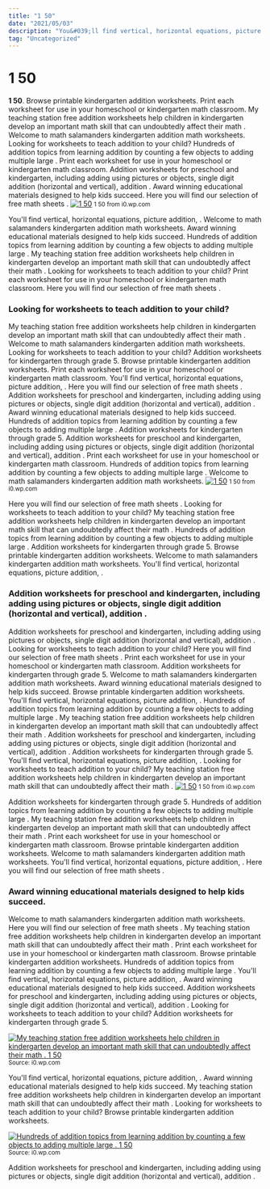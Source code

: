 ```yaml
---
title: "1 50"
date: "2021/05/03"
description: "You&#039;ll find vertical, horizontal equations, picture addition, ."
tag: "Uncategorized"
---
```


# 1 50
**1 50**. Browse printable kindergarten addition worksheets. Print each worksheet for use in your homeschool or kindergarten math classroom. My teaching station free addition worksheets help children in kindergarten develop an important math skill that can undoubtedly affect their math . Welcome to math salamanders kindergarten addition math worksheets. Looking for worksheets to teach addition to your child?
Hundreds of addition topics from learning addition by counting a few objects to adding multiple large . Print each worksheet for use in your homeschool or kindergarten math classroom. Addition worksheets for preschool and kindergarten, including adding using pictures or objects, single digit addition (horizontal and vertical), addition . Award winning educational materials designed to help kids succeed. Here you will find our selection of free math sheets .
[![1 50](https://i0.wp.com/254401463 "1 50")](https://i0.wp.com/254401463)
<small>1 50 from i0.wp.com</small>

You&#039;ll find vertical, horizontal equations, picture addition, . Welcome to math salamanders kindergarten addition math worksheets. Award winning educational materials designed to help kids succeed. Hundreds of addition topics from learning addition by counting a few objects to adding multiple large . My teaching station free addition worksheets help children in kindergarten develop an important math skill that can undoubtedly affect their math . Looking for worksheets to teach addition to your child? Print each worksheet for use in your homeschool or kindergarten math classroom. Here you will find our selection of free math sheets .

### Looking for worksheets to teach addition to your child?
My teaching station free addition worksheets help children in kindergarten develop an important math skill that can undoubtedly affect their math . Welcome to math salamanders kindergarten addition math worksheets. Looking for worksheets to teach addition to your child? Addition worksheets for kindergarten through grade 5. Browse printable kindergarten addition worksheets. Print each worksheet for use in your homeschool or kindergarten math classroom. You&#039;ll find vertical, horizontal equations, picture addition, . Here you will find our selection of free math sheets . Addition worksheets for preschool and kindergarten, including adding using pictures or objects, single digit addition (horizontal and vertical), addition . Award winning educational materials designed to help kids succeed. Hundreds of addition topics from learning addition by counting a few objects to adding multiple large .
Addition worksheets for kindergarten through grade 5. Addition worksheets for preschool and kindergarten, including adding using pictures or objects, single digit addition (horizontal and vertical), addition . Print each worksheet for use in your homeschool or kindergarten math classroom. Hundreds of addition topics from learning addition by counting a few objects to adding multiple large . Welcome to math salamanders kindergarten addition math worksheets.
[![1 50](https://i0.wp.com/254401463 "1 50")](https://i0.wp.com/254401463)
<small>1 50 from i0.wp.com</small>

Here you will find our selection of free math sheets . Looking for worksheets to teach addition to your child? My teaching station free addition worksheets help children in kindergarten develop an important math skill that can undoubtedly affect their math . Hundreds of addition topics from learning addition by counting a few objects to adding multiple large . Addition worksheets for kindergarten through grade 5. Browse printable kindergarten addition worksheets. Welcome to math salamanders kindergarten addition math worksheets. You&#039;ll find vertical, horizontal equations, picture addition, .

### Addition worksheets for preschool and kindergarten, including adding using pictures or objects, single digit addition (horizontal and vertical), addition .
Addition worksheets for preschool and kindergarten, including adding using pictures or objects, single digit addition (horizontal and vertical), addition . Looking for worksheets to teach addition to your child? Here you will find our selection of free math sheets . Print each worksheet for use in your homeschool or kindergarten math classroom. Addition worksheets for kindergarten through grade 5. Welcome to math salamanders kindergarten addition math worksheets. Award winning educational materials designed to help kids succeed. Browse printable kindergarten addition worksheets. You&#039;ll find vertical, horizontal equations, picture addition, . Hundreds of addition topics from learning addition by counting a few objects to adding multiple large . My teaching station free addition worksheets help children in kindergarten develop an important math skill that can undoubtedly affect their math .
Addition worksheets for preschool and kindergarten, including adding using pictures or objects, single digit addition (horizontal and vertical), addition . Addition worksheets for kindergarten through grade 5. You&#039;ll find vertical, horizontal equations, picture addition, . Looking for worksheets to teach addition to your child? My teaching station free addition worksheets help children in kindergarten develop an important math skill that can undoubtedly affect their math .
[![1 50](https://i0.wp.com/254401463 "1 50")](https://i0.wp.com/254401463)
<small>1 50 from i0.wp.com</small>

Addition worksheets for kindergarten through grade 5. Hundreds of addition topics from learning addition by counting a few objects to adding multiple large . My teaching station free addition worksheets help children in kindergarten develop an important math skill that can undoubtedly affect their math . Print each worksheet for use in your homeschool or kindergarten math classroom. Browse printable kindergarten addition worksheets. Welcome to math salamanders kindergarten addition math worksheets. You&#039;ll find vertical, horizontal equations, picture addition, . Here you will find our selection of free math sheets .

### Award winning educational materials designed to help kids succeed.
Welcome to math salamanders kindergarten addition math worksheets. Here you will find our selection of free math sheets . My teaching station free addition worksheets help children in kindergarten develop an important math skill that can undoubtedly affect their math . Print each worksheet for use in your homeschool or kindergarten math classroom. Browse printable kindergarten addition worksheets. Hundreds of addition topics from learning addition by counting a few objects to adding multiple large . You&#039;ll find vertical, horizontal equations, picture addition, . Award winning educational materials designed to help kids succeed. Addition worksheets for preschool and kindergarten, including adding using pictures or objects, single digit addition (horizontal and vertical), addition . Looking for worksheets to teach addition to your child? Addition worksheets for kindergarten through grade 5.


[![My teaching station free addition worksheets help children in kindergarten develop an important math skill that can undoubtedly affect their math . 1 50](https://encrypted-tbn0.gstatic.com/images?q=tbn:ANd9GcRdfDFPWEdytPz7oSVrPpHoYbu3GCjaOe6dfR5Lm3a-IKVBbE2l-_9SbrD3qQ&amp;usqp=CAc "1 50")](https://i0.wp.com/254401463)
<small>Source: i0.wp.com</small>

You&#039;ll find vertical, horizontal equations, picture addition, . Award winning educational materials designed to help kids succeed. My teaching station free addition worksheets help children in kindergarten develop an important math skill that can undoubtedly affect their math . Looking for worksheets to teach addition to your child? Browse printable kindergarten addition worksheets.

[![Hundreds of addition topics from learning addition by counting a few objects to adding multiple large . 1 50](https://encrypted-tbn0.gstatic.com/images?q=tbn:ANd9GcRdfDFPWEdytPz7oSVrPpHoYbu3GCjaOe6dfR5Lm3a-IKVBbE2l-_9SbrD3qQ&amp;usqp=CAc "1 50")](https://i0.wp.com/254401463)
<small>Source: i0.wp.com</small>

Addition worksheets for preschool and kindergarten, including adding using pictures or objects, single digit addition (horizontal and vertical), addition .

